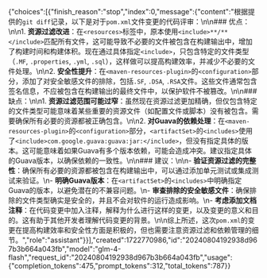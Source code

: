 {"choices":[{"finish_reason":"stop","index":0,"message":{"content":"根据提供的`git diff`记录，以下是对于`pom.xml`文件变更的代码评审：\n\n### 优点：\n\n1. **资源过滤改进**：在`<resources>`标签中，原本使用`<include>**/**</include>`匹配所有文件，这可能导致不必要的文件被包含在构建输出中，增加了构建时间和构建体积。现在通过具体指定`<include>`，只包含特定的文件类型（`.MF`, `.properties`, `.yml`, `.sql`），这样做可以提高构建效率，并减少不必要的文件处理。\n\n2. **安全性提升**：在`<maven-resources-plugin>`的`<configuration>`部分，添加了对安全敏感文件的排除，包括`.SF`, `.DSA`, `.RSA`文件。这些文件通常包含签名信息，不应被包含在构建输出的最终文件中，以保护软件不被篡改。\n\n### 缺点：\n\n1. **资源过滤范围可能过窄**：虽然现在资源过滤更加精确，但仅包含特定的文件类型可能意味着某些重要的资源文件（如配置文件或脚本）没有被包含。需要确保所有必要的资源都被正确包含。\n\n2. **对Guava的依赖处理**：在`<maven-resources-plugin>`的`<configuration>`部分，`<artifactSet>`的`<includes>`使用了`<include>com.google.guava:guava:jar:</include>`，但没有指定具体的版本。这可能意味着如果Guava有多个版本依赖，可能会造成冲突。建议指定具体的Guava版本，以确保依赖的一致性。\n\n### 建议：\n\n- **验证资源过滤的完整性**：确保所有必要的资源都被包含在构建输出中，可以通过添加单元测试或集成测试来验证。\n- **明确Guava版本**：在`<artifactSet>`的`<includes>`中明确指定Guava的版本，以避免潜在的不兼容问题。\n- **审查排除的安全敏感文件**：确保排除的文件类型确实是安全的，并且不会对软件的运行造成影响。\n- **考虑添加文档注释**：在代码变更中加入注释，解释为什么进行这样的变更，以及变更的意义和目的。这有助于其他开发者理解代码变更的背景。\n\n综上所述，这次`pom.xml`的变更在提高构建效率和安全性方面是积极的，但也需要注意资源过滤和依赖管理的细节。","role":"assistant"}}],"created":1722770986,"id":"20240804192938d967b3b664a043fb","model":"glm-4-flash","request_id":"20240804192938d967b3b664a043fb","usage":{"completion_tokens":475,"prompt_tokens":312,"total_tokens":787}}